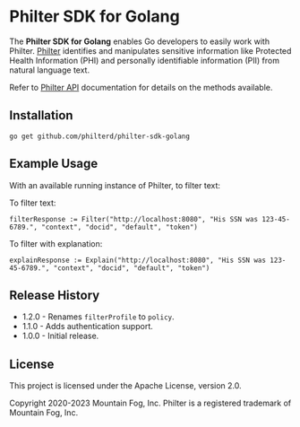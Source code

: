 # Philter SDK for Golang

The **Philter SDK for Golang** enables Go developers to easily work with Philter. [Philter](https://www.philterd.ai/philter/) identifies and manipulates sensitive information like Protected Health Information (PHI) and personally identifiable information (PII) from natural language text.

Refer to [Philter API](https://docs.philterd.ai/philter/api/) documentation for details on the methods available.

## Installation

`go get github.com/philterd/philter-sdk-golang`

## Example Usage

With an available running instance of Philter, to filter text:

To filter text:

```
filterResponse := Filter("http://localhost:8080", "His SSN was 123-45-6789.", "context", "docid", "default", "token")
```

To filter with explanation:

```
explainResponse := Explain("http://localhost:8080", "His SSN was 123-45-6789.", "context", "docid", "default", "token")
```

## Release History

* 1.2.0 - Renames `filterProfile` to `policy`.
* 1.1.0 - Adds authentication support.
* 1.0.0 - Initial release.

## License

This project is licensed under the Apache License, version 2.0.

Copyright 2020-2023 Mountain Fog, Inc.
Philter is a registered trademark of Mountain Fog, Inc.
